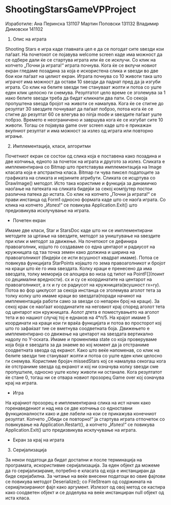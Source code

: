 # ShootingStarsGameVPProject
Изработиле:
Ана Перинска		131107
Мартин  Поповски	131132
Владимир Димовски	141102

1.	Опис на играта

Shooting Stars е игра каде главната цел е да се погодат сите ѕвезди кои паѓаат. На почетокот се појавува welcome screen каде има можност да се одбере дали ќе се стартува играта или ќе се исклучи. Со клик на копчето „Почни ја играта!“ играта почнува. Кога ќе се вклучи новиот екран гледаме позадина за која е искористена слика и ѕвезди во две бои кои паѓаат на целиот екран. Играта почнува со 10 животи така што играчот има можност да остави 10 ѕвезди да паднат пред да ја изгуби играта. Со клик на белите ѕвезди тие стануваат жолти и потоа со уште еден клик целосно ги снемува. Резултатот цело време се зголемува за 1 иако белите ѕвезди треба да бидат кликнати два пати. Со секоја пропуштена ѕвезда бројот на животи се намалува. Кога ќе се стигне до резултат 30 ѕвездите почнуваат да паѓаат побрзо, потоа кога ќе се стигне до резултат 60 се влегува во ninja mode и ѕвездите паѓаат уште побрзо. Времето е неограничено и завршува кога ќе се изгубат сите 10 животи. Тогаш се појавува game over screen каде што е прикажан вкупниот резултат и има можност за излез од играта или повторно играње.

2.	Имплементација, класи, алгоритми

Почетниот екран се состои од слика која е поставена како позадина и две копчиња, едното за почеток на играта и другото за излез. Сликата е имплементирана со Bitmap што претставува имплементација на Image класата која е апстрактна класа. Bitmap ги чува пиксел податоците за графиката на сликата и нејзините атрибути. Сликата се исцртува со DrawImage() методот. Исто така користиме и функција за динамичко наоѓање на патеката на сликата бидејќи за секој компјутер постои различна патека до истата.
Со клик на копчето „Почни ја играта!“ се прави инстанца од Form1 односно формата каде што се наоѓа играта. Со клика на копчето „Излез!“ се повикува Application.Exit() што предизвикува исклучување на играта.



- Почетен екран
 
Имаме две класи, Star и StarsDoc каде што ни се имплементирани методите за цртање на ѕвездите, методот за уништување на ѕвездите при клик и методот за движење. На почетокот се дефинира правоаголник, којшто го создаваме со една центарот и радиусот на кружницата од таа точка земен како должина и ширина на правоаголникот (бидејќи се исти всушност квадрат имаме). Потоа се повикува функцијата StarPoints којашто го зема правоаголникот и бројот на краци што ќе го има ѕвездата. Колку краци е пренесено да има ѕвездата, толку меморија се алоцира во низа од типот на  PointF[](поинт со децимални вредности). cx и cy се координатите на центарот на правоаголникот, а rx и ry се радиусот на кружницата(всушност rx=ry). Потоа во фор циклусот за секоја инстанца се зголемува аголот тета за толку колку што имаме краци во ѕвездата(поради начинот на имплементација работи само за ѕвезди со непарен број на краци). За секој крак се наоѓаат координатите на неговиот крај според аголот тета од центарот кон кружницата. Аолот дтета е поместувањето на аголот тета и во нашиот случај тој е еднаков на 4*п/5. На крајот имаме 5 координати на краци кои ги враќа функцијата и потоа во просторот кој што го зафаќаат тие се вметнува соодветната боја.
Движењето е имплементирано со движење на центарот на ѕвездата вертикално надолу по Y-оската. Имаме и променлива state со која проверуваме која боја е ѕвездата за да знаеме во кој момент да ја отстраниме соодветната ѕвезда од екранот. Како што веќе напоменав, со клик на белите ѕвезди тие стануваат жолти и потоа со уште еден клик целосно ги снемува. Користиме бројач missedStars кој се намалува секогаш кога ќе отстраниме ѕвезда од екранот и кој ни означува колку ѕвезди сме пропуштиле, односно уште колку животи ни останале. Кога резултатот ќе стане 0, тогаш ни се отвара новиот прозорец Game over кој означува крај на играта.

- Игра
 
На крајниот прозорец е имплементирана слика на ист начин како горенаведениот и над неа се две копчиња со едноставни функционалности како и две лабели на кои се прикажува конечниот резултат.
Копчето „Обиди се повторно!“ ја стартува играта отпочеток со повикување на Application.Restart(), а копчето „Излез!“ се повикува Application.Exit() што предизвикува исклучување на играта.


- Екран за крај на играта
 
3.	Серијализација

За некои податоци да бидат достапни и после терминација на програмата, искористивме серијализација. За еден објект да можеме да го серијализираме, потребно е класата од која е инстанциран да биде серијабилна. За читање на веќе внесени податоци во овие фајлови се повикува методот Deserialize(); со FileStream од содржината на сериајлизираниот фајл како аргумент. Излезот од овој метод се кастира како соодветен објект и се доделува на веќе инстанциран null објект од иста класа.


